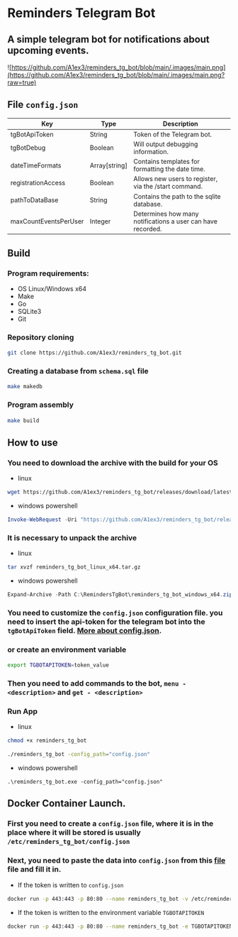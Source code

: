 # Reminders Telegram Bot
## A simple telegram bot for notifications about upcoming events.
![https://github.com/A1ex3/reminders_tg_bot/blob/main/.images/main.png](https://github.com/A1ex3/reminders_tg_bot/blob/main/.images/main.png?raw=true)

## File `config.json`
| Key | Type | Description |
| - | - | - |
| tgBotApiToken | String | Token of the Telegram bot. ||
| tgBotDebug | Boolean | Will output debugging information. ||
| dateTimeFormats | Array[string] | Contains templates for formatting the date time. ||
| registrationAccess | Boolean | Allows new users to register, via the /start command. ||
| pathToDataBase | String | Contains the path to the sqlite database. ||
| maxCountEventsPerUser | Integer | Determines how many notifications a user can have recorded. ||

## Build
### Program requirements:
- OS Linux/Windows x64
- Make
- Go
- SQLite3
- Git

### Repository cloning
```bash
git clone https://github.com/A1ex3/reminders_tg_bot.git
```

### Creating a database from `schema.sql` file
```bash
make makedb
```

### Program assembly
```bash
make build
```

## How to use
### You need to download the archive with the build for your OS
- linux
```bash
wget https://github.com/A1ex3/reminders_tg_bot/releases/download/latest/reminders_tg_bot_linux_x64.tar.gz
```
- windows powershell
```powershell
Invoke-WebRequest -Uri "https://github.com/A1ex3/reminders_tg_bot/releases/download/latest/reminders_tg_bot_windows_x64.zip" -OutFile "C:\RemindersTgBot"
```

### It is necessary to unpack the archive
- linux
```bash
tar xvzf reminders_tg_bot_linux_x64.tar.gz
```
- windows powershell
```powershell
Expand-Archive -Path C:\RemindersTgBot\reminders_tg_bot_windows_x64.zip -DestinationPath C:\RemindersTgBot
```

### You need to customize the `config.json` configuration file. you need to insert the api-token for the telegram bot into the `tgBotApiToken` field. [More about config.json](#file-configjson).
### or create an environment variable
```bash
export TGBOTAPITOKEN=token_value
```
### Then you need to add commands to the bot, `menu - <description>` and `get - <description>`
### Run App
- linux
```bash
chmod +x reminders_tg_bot
```
```bash
./reminders_tg_bot -config_path="config.json"
```
- windows powershell
```
.\reminders_tg_bot.exe -config_path="config.json"
```

## Docker Container Launch.
### First you need to create a `config.json` file, where it is in the place where it will be stored is usually `/etc/reminders_tg_bot/config.json`
### Next, you need to paste the data into `config.json` from this [file](https://github.com/A1ex3/reminders_tg_bot/blob/main/config.json) file and fill it in.
- If the token is written to `config.json`
```bash
docker run -p 443:443 -p 80:80 --name reminders_tg_bot -v /etc/reminders_tg_bot/config.json:/etc/reminders_tg_bot/config.json -d ghcr.io/a1ex3/reminders_tg_bot:latest
```
- If the token is written to the environment variable `TGBOTAPITOKEN`
```bash
docker run -p 443:443 -p 80:80 --name reminders_tg_bot -e TGBOTAPITOKEN=tgBotApiToken -v /etc/reminders_tg_bot/config.json:/etc/reminders_tg_bot/config.json -d ghcr.io/a1ex3/reminders_tg_bot:latest
```
